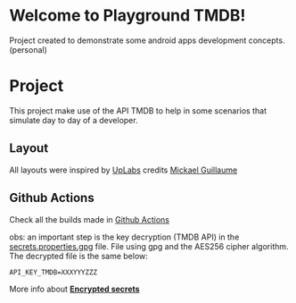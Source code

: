 # Welcome to Playground TMDB!

Project created to demonstrate some android apps development concepts. (personal)


# Project

This project make use of the API TMDB to help in some scenarios that simulate day to day of a developer.


## Layout

All layouts were inspired by [UpLabs](https://www.uplabs.com/posts/movies-e0f9c1ea-a644-4666-857b-10933c4089ca)
credits [Mickael Guillaume](https://www.uplabs.com/guillaumemick)


## Github Actions

Check all the builds made in [Github Actions](https://github.com/AleBarreto/playground-tmdb/actions)

obs: an important step is the key decryption (TMDB API) in the [secrets.properties.gpg](https://github.com/AleBarreto/playground-tmdb/blob/main/secrets.properties.gpg)  file. File using gpg and the AES256 cipher algorithm.
The decrypted file is the same below:
```properties
API_KEY_TMDB=XXXYYYZZZ
```
More info about [**Encrypted secrets**](https://docs.github.com/en/actions/reference/encrypted-secrets)

